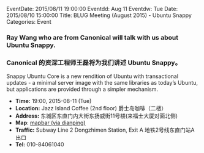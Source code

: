 EventDate: 2015/08/11 19:00:00
Eventdd: Aug 11
Eventdw: Tue
Date: 2015/08/10 15:00:00
Title: BLUG Meeting (August 2015) - Ubuntu Snappy
Categories: Event

### Ray Wang who are from Canonical will talk with us about Ubuntu Snappy.
### Canonical 的资深工程师王磊将为我们讲述 Ubuntu Snappy。

Snappy Ubuntu Core is a new rendition of Ubuntu with transactional updates - a minimal server image with the same libraries as today’s Ubuntu, but applications are provided through a simpler mechanism.

* **Time:** 19:00, 2015-08-11 (Tue)
* **Location:** Jazz Island Coffee (2nd floor) 爵士岛咖啡（二楼）
* **Address:** 东城区东直门内大街东扬威街11号楼(来福士大厦对面北侧)
* **Map**: [mapbar (via dianping)](http://www.dianping.com/shop/2441386/map)
* **Traffic:** Subway Line 2 Dongzhimen Station, Exit A 地铁2号线东直门站A出口
* **Tel:**  010-84061040
